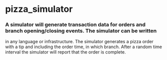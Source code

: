 # pizza_simulator
### A simulator will generate transaction data for orders and branch opening/closing events. The simulator can be written
in any language or infrastructure.
The simulator generates a pizza order with a tip and including the order time, in which branch.
After a random time interval the simulator will report that the order is complete.

